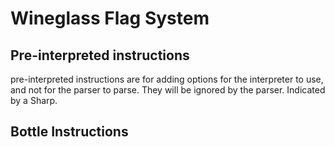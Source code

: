 # Wineglass Flag System
## Pre-interpreted instructions
pre-interpreted instructions are for adding options for the interpreter to use, and not for the parser to parse. They will be ignored by the parser. Indicated by a Sharp.
## Bottle Instructions